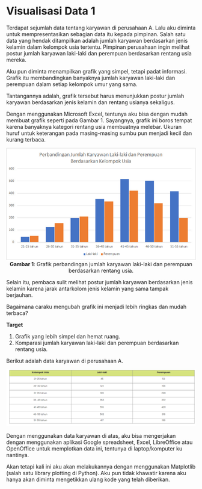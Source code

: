 # Visualisasi Data 1

Terdapat sejumlah data tentang karyawan di perusahaan A. Lalu aku diminta untuk mempresentasikan sebagian data itu kepada pimpinan. Salah satu data yang hendak ditampilkan adalah jumlah karyawan berdasarkan jenis kelamin dalam kelompok usia tertentu. Pimpinan perusahaan ingin melihat postur jumlah karyawan laki-laki dan perempuan berdasarkan rentang usia mereka.

Aku pun diminta menampilkan grafik yang simpel, tetapi padat informasi. Grafik itu membandingkan banyaknya jumlah karyawan laki-laki dan perempuan dalam setiap kelompok umur yang sama.

Tantangannya adalah, grafik tersebut harus menunjukkan postur jumlah karyawan berdasarkan jenis kelamin dan rentang usianya sekaligus.

Dengan menggunakan Microsoft Excel, tentunya aku bisa dengan mudah membuat grafik seperti pada Gambar 1. Sayangnya, grafik ini boros tempat karena banyaknya kategori rentang usia membuatnya melebar. Ukuran huruf untuk keterangan pada masing-masing sumbu pun menjadi kecil dan kurang terbaca.<br>

<p align="center">
    <img src="img/g_1.png"><br>
    <b>Gambar 1</b>: Grafik perbandingan jumlah karyawan laki-laki dan perempuan berdasarkan rentang usia.
</p>
Selain itu, pembaca sulit melihat postur jumlah karyawan berdasarkan jenis kelamin karena jarak antarkolom jenis kelamin yang sama tampak berjauhan.

Bagaimana caraku mengubah grafik ini menjadi lebih ringkas dan mudah terbaca?<br>

**Target**<br>

1. Grafik yang lebih simpel dan hemat ruang.
2. Komparasi jumlah karyawan laki-laki dan perempuan berdasarkan rentang usia.<br>

Berikut adalah data karyawan di perusahaan A.<br>

<p align="center">
    <img src="img/t_1.png"><br>
</p>
Dengan menggunakan data karyawan di atas, aku bisa mengerjakan dengan menggunakan aplikasi Google spreadsheet, Excel, LibreOffice atau OpenOffice untuk memplotkan data ini, tentunya di laptop/komputer ku nantinya.

Akan tetapi kali ini aku akan melakukannya dengan menggunakan Matplotlib (salah satu library plotting di Python). Aku pun tidak khawatir karena aku hanya akan diminta mengetikkan ulang kode yang telah diberikan.
